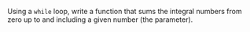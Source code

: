 

Using a `while` loop, write a function that sums the integral numbers from zero
up to and including a given number (the parameter).
